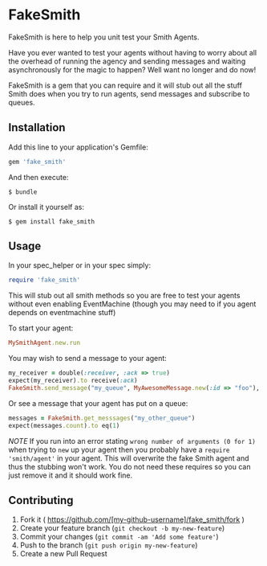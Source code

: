 # FakeSmith

FakeSmith is here to help you unit test your Smith Agents.

Have you ever wanted to test your agents without having to worry about all the overhead of running the agency and sending messages and waiting asynchronously for the magic to happen? Well want no longer and do now!

FakeSmith is a gem that you can require and it will stub out all the stuff Smith does when you try to run agents, send messages and subscribe to queues.

## Installation

Add this line to your application's Gemfile:

```ruby
gem 'fake_smith'
```

And then execute:

    $ bundle

Or install it yourself as:

    $ gem install fake_smith

## Usage

In your spec_helper or in your spec simply:

```ruby
require 'fake_smith'
```

This will stub out all smith methods so you are free to test your agents without even enabling EventMachine (though you may need to if you agent depends on eventmachine stuff)

To start your agent:

```ruby
MySmithAgent.new.run
```

You may wish to send a message to your agent:

```ruby
my_receiver = double(:receiver, :ack => true)
expect(my_receiver).to receive(:ack)
FakeSmith.send_message("my_queue", MyAwesomeMessage.new(:id => "foo"), my_receiver)
```

Or see a message that your agent has put on a queue:

```ruby
messages = FakeSmith.get_messsages("my_other_queue")
expect(messages.count).to eq(1)
```

*NOTE* If you run into an error stating `wrong number of arguments (0 for 1)`
when trying to `new` up your agent then you probably have a
`require 'smith/agent'` in your agent. This will overwrite the fake Smith
agent and thus the stubbing won't work. You do not need these requires
so you can just remove it and it should work fine.

## Contributing

1. Fork it ( https://github.com/[my-github-username]/fake_smith/fork )
2. Create your feature branch (`git checkout -b my-new-feature`)
3. Commit your changes (`git commit -am 'Add some feature'`)
4. Push to the branch (`git push origin my-new-feature`)
5. Create a new Pull Request
